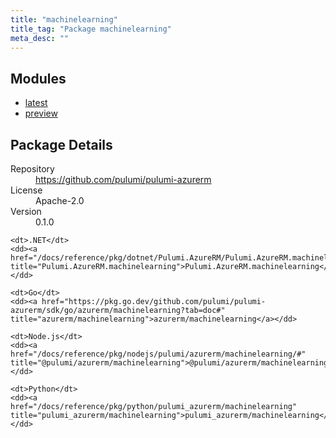 ```yaml
---
title: "machinelearning"
title_tag: "Package machinelearning"
meta_desc: ""
---
```


<!-- WARNING: this file was generated by Pulumi Docs Generator. -->
<!-- Do not edit by hand unless you're certain you know what you are doing! -->



<h2 id="modules">Modules</h2>
<ul class="api">
    <li><a href="latest/" title="latest"><span class="symbol module"></span>latest</a></li>
    <li><a href="preview/" title="preview"><span class="symbol module"></span>preview</a></li>
</ul>

<h2 id="package-details">Package Details</h2>
<dl class="package-details">
	<dt>Repository</dt>
	<dd><a href="https://github.com/pulumi/pulumi-azurerm">https://github.com/pulumi/pulumi-azurerm</a></dd>
	<dt>License</dt>
	<dd>Apache-2.0</dd>
	<dt>Version</dt>
	<dd>0.1.0</dd>
</dl>



<dl class="tabular">

    <dt>.NET</dt>
    <dd><a href="/docs/reference/pkg/dotnet/Pulumi.AzureRM/Pulumi.AzureRM.machinelearning.html" title="Pulumi.AzureRM.machinelearning">Pulumi.AzureRM.machinelearning</a></dd>

    <dt>Go</dt>
    <dd><a href="https://pkg.go.dev/github.com/pulumi/pulumi-azurerm/sdk/go/azurerm/machinelearning?tab=doc#" title="azurerm/machinelearning">azurerm/machinelearning</a></dd>

    <dt>Node.js</dt>
    <dd><a href="/docs/reference/pkg/nodejs/pulumi/azurerm/machinelearning/#" title="@pulumi/azurerm/machinelearning">@pulumi/azurerm/machinelearning</a></dd>

    <dt>Python</dt>
    <dd><a href="/docs/reference/pkg/python/pulumi_azurerm/machinelearning" title="pulumi_azurerm/machinelearning">pulumi_azurerm/machinelearning</a></dd>

</dl>

